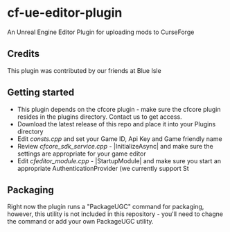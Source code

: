 # cf-ue-editor-plugin

An Unreal Engine Editor Plugin for uploading mods to CurseForge

## Credits

This plugin was contributed by our friends at Blue Isle

## Getting started

- This plugin depends on the cfcore plugin - make sure the cfcore plugin resides
in the plugins directory. Contact us to get access.
- Download the latest release of this repo and place it into your Plugins directory
- Edit *consts.cpp* and set your Game ID, Api Key and Game friendly name
- Review *cfcore_sdk_service.cpp* - |InitializeAsync| and make sure the settings
are appropriate for your game editor
- Edit *cfeditor_module.cpp* - |StartupModule| and make sure you start an
appropriate AuthenticationProvider (we currently support St

## Packaging

Right now the plugin runs a "PackageUGC" command for packaging, however, this
utility is not included in this repository - you'll need to chagne the command
or add your own PackageUGC utility.
